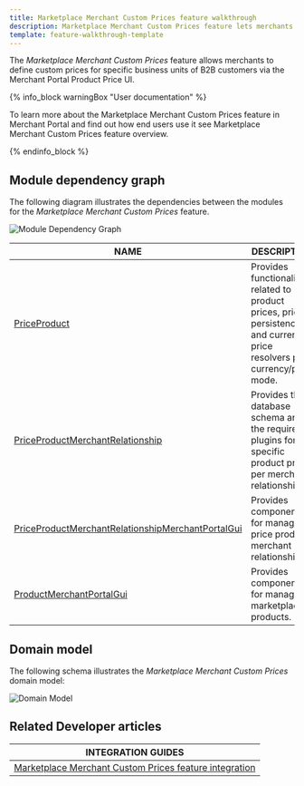 ```yaml
---
title: Marketplace Merchant Custom Prices feature walkthrough
description: Marketplace Merchant Custom Prices feature lets merchants to define custom prices for specific business units of B2B customers via Merchant Portal Product Price UI.
template: feature-walkthrough-template
---
```


The *Marketplace Merchant Custom Prices* feature allows merchants to define custom prices for specific business units of B2B customers via the Merchant Portal Product Price UI.

{% info_block warningBox "User documentation" %}

To learn more about the Marketplace Merchant Custom Prices feature in Merchant Portal and find out how end users use it see Marketplace Merchant Custom Prices feature overview. <!---LINK-->

{% endinfo_block %}

## Module dependency graph

The following diagram illustrates the dependencies between the modules for the *Marketplace Merchant Custom Prices* feature.

![Module Dependency Graph](https://confluence-connect.gliffy.net/embed/image/07d9f98a-5bc3-478f-8d0a-cb33cdeb2ed7.png?utm_medium=live&utm_source=custom)

| NAME | DESCRIPTION |
| --- | --- |
| [PriceProduct](https://github.com/spryker/price-product) | Provides functionality related to product prices, price persistence and current price resolvers per currency/price mode. |
| [PriceProductMerchantRelationship](https://github.com/spryker/price-product-merchant-relationship) | Provides the database schema and the required plugins for specific product prices per merchant relationship. |
| [PriceProductMerchantRelationshipMerchantPortalGui](https://github.com/spryker/price-product-merchant-relationship-merchant-portal-gui) | Provides components for managing price product merchant relationships. |
| [ProductMerchantPortalGui](https://github.com/spryker/product-merchant-portal-gui) | Provides components for managing marketplace products. |

## Domain model

The following schema illustrates the *Marketplace Merchant Custom Prices* domain model:

![Domain Model](https://confluence-connect.gliffy.net/embed/image/165bf49e-5aed-4228-b231-cc5187eca7d4.png?utm_medium=live&utm_source=custom)

## Related Developer articles

| INTEGRATION GUIDES|
|---------|
| [Marketplace Merchant Custom Prices feature integration](/docs/marketplace/dev/feature-integration-guides/{{page.version}}/marketplace-merchant-custom-prices-feature-integration.html) |